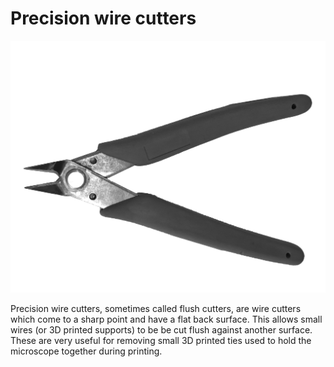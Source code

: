 # Precision wire cutters
![](../../images/Precision-wire-cutters.jpg)

Precision wire cutters, sometimes called flush cutters, are wire cutters which come to a sharp point and have a flat back surface. This allows small wires (or 3D printed supports) to be be cut flush against another surface. These are very useful for removing small 3D printed ties used to hold the microscope together during printing.



